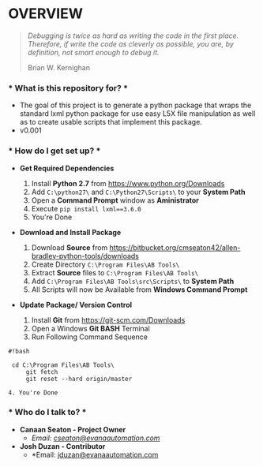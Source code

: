# **OVERVIEW** #

> *Debugging is twice as hard as writing the code in the first place. Therefore, if write the code as cleverly as possible, you are, by definition, not smart enough to debug it.*
>
> Brian W. Kernighan

### * **What is this repository for?** * ###

* The goal of this project is to generate a python package that wraps the standard lxml python package for use easy L5X file manipulation as well as to create usable scripts that implement this package.
* v0.001

### * **How do I get set up?** * ###

* **Get Required Dependencies**

    1. Install **Python 2.7** from https://www.python.org/Downloads
    2. Add `C:\python27\` and `C:\Python27\Scripts\` to your **System Path**
    3. Open a **Command Prompt** window as **Aministrator**
    4. Execute `pip install lxml==3.6.0`
    5. You're Done


* **Download and Install Package**

    1. Download **Source** from https://bitbucket.org/cmseaton42/allen-bradley-python-tools/downloads
    2. Create Directory `C:\Program Files\AB Tools\`
    3. Extract **Source** files to `C:\Program Files\AB Tools\`
    4. Add `C:\Program Files\AB Tools\src\Scripts\` to **System Path**
    5. All Scripts will now be Available from **Windows Command Prompt**


* **Update Package/ Version Control**
    1. Install **Git** from https://git-scm.com/Downloads
    2. Open a Windows **Git BASH** Terminal
    3. Run Following Command Sequence

    
    
```
#!bash

 cd C:\Program Files\AB Tools\
     git fetch
     git reset --hard origin/master
```


    
    4. You're Done


### * **Who do I talk to?** * ###

* **Canaan Seaton - Project Owner**
    * *Email: cseaton@evanaautomation.com*
* **Josh Duzan - Contributor**
    * *Email: jduzan@evanaautomation.com